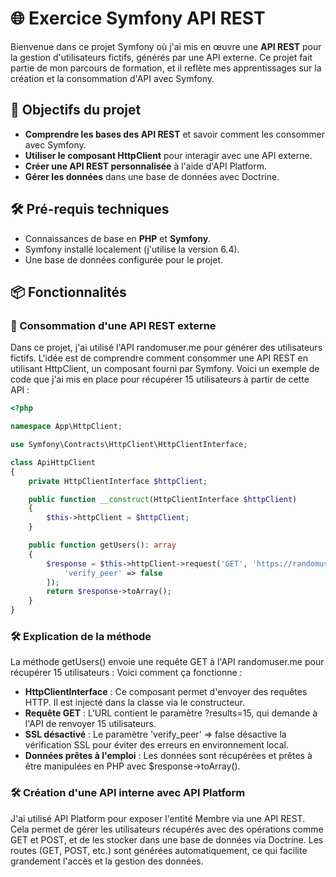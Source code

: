 # 🌐 Exercice Symfony API REST

Bienvenue dans ce projet Symfony où j'ai mis en œuvre une **API REST** pour la gestion d'utilisateurs fictifs, générés par une API externe. 
Ce projet fait partie de mon parcours de formation, et il reflète mes apprentissages sur la création et la consommation d'API avec Symfony.

## 🎯 Objectifs du projet

- **Comprendre les bases des API REST**  et savoir comment les consommer avec Symfony.
- **Utiliser le composant HttpClient** pour interagir avec une API externe.
- **Créer une API REST personnalisée** à l'aide d'API Platform.
- **Gérer les données** dans une base de données avec Doctrine.


## 🛠️ Pré-requis techniques

- Connaissances de base en **PHP** et **Symfony**.
- Symfony installé localement (j'utilise la version 6.4).
- Une base de données configurée pour le projet.

## 📦 Fonctionnalités
### 🔗 Consommation d'une API REST externe
Dans ce projet, j'ai utilisé l'API randomuser.me pour générer des utilisateurs fictifs.
L'idée est de comprendre comment consommer une API REST en utilisant HttpClient, un composant fourni par Symfony.
Voici un exemple de code que j'ai mis en place pour récupérer 15 utilisateurs à partir de cette API :

```php
<?php

namespace App\HttpClient;

use Symfony\Contracts\HttpClient\HttpClientInterface;

class ApiHttpClient
{
    private HttpClientInterface $httpClient;

    public function __construct(HttpClientInterface $httpClient)
    {
        $this->httpClient = $httpClient;
    }

    public function getUsers(): array
    {
        $response = $this->httpClient->request('GET', 'https://randomuser.me/api/?results=15', [
            'verify_peer' => false
        ]);
        return $response->toArray();
    }
} 
```
### 🛠️ Explication de la méthode

La méthode getUsers() envoie une requête GET à l'API randomuser.me pour récupérer 15 utilisateurs :
Voici comment ça fonctionne :

- **HttpClientInterface** :  Ce composant permet d'envoyer des requêtes HTTP. Il est injecté dans la classe via le constructeur.
- **Requête GET** : L'URL contient le paramètre ?results=15, qui demande à l'API de renvoyer 15 utilisateurs.
- **SSL désactivé** : Le paramètre 'verify_peer' => false désactive la vérification SSL pour éviter des erreurs en environnement local.
- **Données prêtes à l'emploi** : Les données sont récupérées et prêtes à être manipulées en PHP avec $response->toArray().

### 🛠️ Création d'une API interne avec API Platform

J'ai utilisé API Platform pour exposer l'entité Membre via une API REST.
Cela permet de gérer les utilisateurs récupérés avec des opérations comme GET et POST,  et de les stocker dans une base de données via Doctrine. 
Les routes (GET, POST, etc.) sont générées automatiquement, ce qui facilite grandement l'accès et la gestion des données.




